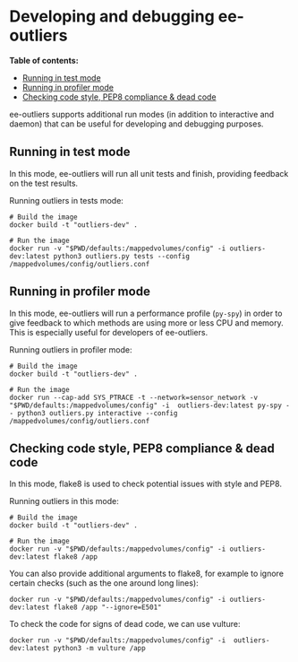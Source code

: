 # Developing and debugging ee-outliers

**Table of contents:**
- [Running in test mode](#)
- [Running in profiler mode](#)
- [Checking code style, PEP8 compliance & dead code](#)

ee-outliers supports additional run modes (in addition to interactive and daemon) that can be useful for developing and debugging purposes.

## Running in test mode
In this mode, ee-outliers will run all unit tests and finish, providing feedback on the test results.

Running outliers in tests mode:

```
# Build the image
docker build -t "outliers-dev" .

# Run the image
docker run -v "$PWD/defaults:/mappedvolumes/config" -i outliers-dev:latest python3 outliers.py tests --config /mappedvolumes/config/outliers.conf
```

## Running in profiler mode
In this mode, ee-outliers will run a performance profile (``py-spy``) in order to give feedback to which methods are using more or less CPU and memory. This is especially useful for developers of ee-outliers.

Running outliers in profiler mode:

```
# Build the image
docker build -t "outliers-dev" .

# Run the image
docker run --cap-add SYS_PTRACE -t --network=sensor_network -v "$PWD/defaults:/mappedvolumes/config" -i  outliers-dev:latest py-spy -- python3 outliers.py interactive --config /mappedvolumes/config/outliers.conf
```

## Checking code style, PEP8 compliance & dead code
In this mode, flake8 is used to check potential issues with style and PEP8.

Running outliers in this mode:

```
# Build the image
docker build -t "outliers-dev" .

# Run the image
docker run -v "$PWD/defaults:/mappedvolumes/config" -i outliers-dev:latest flake8 /app
```

You can also provide additional arguments to flake8, for example to ignore certain checks (such as the one around long lines):

```
docker run -v "$PWD/defaults:/mappedvolumes/config" -i outliers-dev:latest flake8 /app "--ignore=E501"
```

To check the code for signs of dead code, we can use vulture:

```
docker run -v "$PWD/defaults:/mappedvolumes/config" -i  outliers-dev:latest python3 -m vulture /app
```

